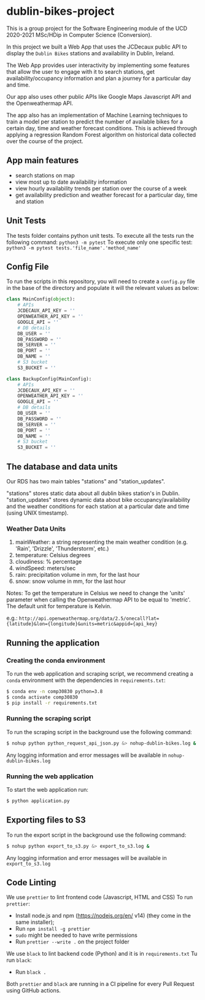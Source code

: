 # dublin-bikes-project

This is a group project for the Software Engineering module of the UCD 2020-2021 MSc/HDip in Computer Science (Conversion).

In this project we built a Web App that uses the JCDecaux public API to display the `Dublin Bikes` stations and availability in Dublin, Ireland.

The Web App provides user interactivity by implementing some features that allow the user to engage with it to search stations, get availability/occupancy information and plan a journey for a particular day and time.

Our app also uses other public APIs like Google Maps Javascript API and the Openweathermap API.

The app also has an implementation of Machine Learning techniques to train a model per station to predict the number of available bikes for a certain day, time and weather forecast conditions. This is achieved through applying a regression Random Forest algorithm on historical data collected over the course of the project.

## App main features

- search stations on map
- view most up to date availability information
- view hourly availability trends per station over the course of a week
- get availability prediction and weather forecast for a particular day, time and station

## Unit Tests

The tests folder contains python unit tests.
To execute all the tests run the following command: `python3 -m pytest`
To execute only one specific test: `python3 -m pytest tests.'file_name'.'method_name'`

## Config File

To run the scripts in this repository, you will need to create a `config.py` file in the base of the directory and populate it will the relevant values as below:

```python
class MainConfig(object):
    # APIs
    JCDECAUX_API_KEY = ''
    OPENWEATHER_API_KEY = ''
    GOOGLE_API = ''
    # DB details
    DB_USER = ''
    DB_PASSWORD = ''
    DB_SERVER = ''
    DB_PORT = ''
    DB_NAME = ''
    # S3 bucket
    S3_BUCKET = ''

class BackupConfig(MainConfig):
    # APIs
    JCDECAUX_API_KEY = ''
    OPENWEATHER_API_KEY = ''
    GOOGLE_API = ''
    # DB details
    DB_USER = ''
    DB_PASSWORD = ''
    DB_SERVER = ''
    DB_PORT = ''
    DB_NAME = ''
    # S3 bucket
    S3_BUCKET = ''
```

## The database and data units

Our RDS has two main tables "stations" and "station_updates".

"stations" stores static data about all dublin bikes station's in Dublin.
"station_updates" stores dynamic data about bike occupancy/availability and the weather conditions for each station at a particular date and time (using UNIX timestamp).

### Weather Data Units

1. mainWeather: a string representing the main weather condition (e.g. 'Rain', 'Drizzle', 'Thunderstorm', etc.)
2. temperature: Celsius degrees
3. cloudiness: % percentage
4. windSpeed: meters/sec
5. rain: precipitation volume in mm, for the last hour
6. snow: snow volume in mm, for the last hour

Notes:
To get the temperature in Celsius we need to change the 'units' parameter when calling the Openweathermap API to be equal to 'metric'. The default unit for temperature is Kelvin.

e.g.:
`http://api.openweathermap.org/data/2.5/onecall?lat={latitude}&lon={longitude}&units=metric&appid={api_key}`

## Running the application

### Creating the conda environment

To run the web application and scraping script, we recommend creating a `conda` environment with the dependencies in `requirements.txt`:

```bash
$ conda env -n comp30830 python=3.8
$ conda activate comp30830
$ pip install -r requirements.txt
```

### Running the scraping script

To run the scraping script in the background use the following command:

```bash
$ nohup python python_request_api_json.py &> nohup-dublin-bikes.log &
```

Any logging information and error messages will be available in `nohup-dublin-bikes.log`

### Running the web application

To start the web application run:

```bash
$ python application.py
```

## Exporting files to S3

To run the export script in the background use the following command:

```bash
$ nohup python export_to_s3.py &> export_to_s3.log &
```

Any logging information and error messages will be available in `export_to_s3.log`

## Code Linting

We use `prettier` to lint frontend code (Javascript, HTML and CSS)
To run `prettier`:

- Install node.js and npm (https://nodejs.org/en/ v14) (they come in the same installer);
- Run `npm install -g prettier`
- `sudo` might be needed to have write permissions
- Run `prettier --write .` on the project folder

We use `black` to lint backend code (Python) and it is in `requirements.txt`
Tu run `black`:

- Run `black .`

Both `prettier` and `black` are running in a CI pipeline for every Pull Request using GitHub actions.
